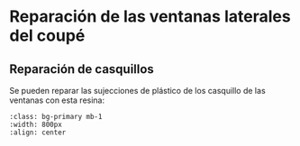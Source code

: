 # Reparación de las ventanas laterales del coupé

## Reparación de casquillos

Se pueden reparar las sujecciones de plástico de los casquillo de las ventanas
con esta resina:


```{image} ./images/products/innotec.png
:class: bg-primary mb-1
:width: 800px
:align: center
```